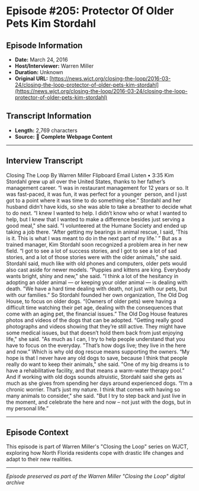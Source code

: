 # Episode #205: Protector Of Older Pets Kim Stordahl



## Episode Information

- **Date:** March 24, 2016
- **Host/Interviewer:** Warren Miller
- **Duration:** Unknown
- **Original URL:** [https://news.wjct.org/closing-the-loop/2016-03-24/closing-the-loop-protector-of-older-pets-kim-stordahl](https://news.wjct.org/closing-the-loop/2016-03-24/closing-the-loop-protector-of-older-pets-kim-stordahl)

## Transcript Information

- **Length:** 2,769 characters
- **Source:** 📝 **Complete Webpage Content**

---

## Interview Transcript

Closing The Loop
By
Warren Miller
Flipboard
Email
Listen
•
3:35
Kim Stordahl grew up all over the United States, thanks to her father’s management career.
“I was in restaurant management for 12 years or so. It was fast-paced, it was fun, it was perfect for a younger  person, and I just got to a point where it was time to do something else.”
Stordahl and her husband didn’t have kids, so she was able to take a breather to decide what to do next.
“I knew I wanted to help. I didn’t know who or what I wanted to help, but I knew that I wanted to make a difference besides just serving a good meal," she said. "I volunteered at the Humane Society and ended up taking a job there.
"After getting my bearings in animal rescue, I said, 'This is it. This is what I was meant to do in the next part of my life.' ”
But as a trained manager, Kim Stordahl soon recognized a problem area in her new field.
“I got to see a lot of success stories, and I got to see a lot of sad stories, and a lot of those stories were with the older animals,” she said.
Stordahl said, much like with old phones and computers, older pets would also cast aside for newer models.
“Puppies and kittens are king. Everybody wants bright, shiny and new," she said. "I think a lot of the hesitancy in adopting an older animal — or keeping your older animal — is dealing with death.
"We have a hard time dealing with death, not just with our pets, but with our families.”
So Stordahl founded her own organization, The Old Dog House, to focus on older dogs.
“(Owners of older pets) were having a difficult time watching their pet age, dealing with the consequences that come with an aging pet, the financial issues.”
The Old Dog House features photos and videos of the dogs that can be adopted.
“Getting really good photographs and videos showing that they’re still active. They might have some medical issues, but that doesn’t hold them back from just enjoying life," she said. "As much as I can, I try to help people understand that you have to focus on the everyday.
"That’s how dogs live; they live in the here and now.”
Which is why old dog rescue means supporting the owners.
“My hope is that I never have any old dogs to save, because I think that people really do want to keep their animals," she said. "One of my big dreams is to have a rehabilitative facility, and that means a warm-water therapy pool.”
And if working with old dogs sounds altruistic, Stordahl said she gets as much as she gives from spending her days around experienced dogs.
“I’m a chronic worrier. That’s just my nature. I think that comes with having so many animals to consider," she said. "But I try to step back and just live in the moment, and celebrate the here and now – not just with the dogs, but in my personal life.”

---

## Episode Context

This episode is part of Warren Miller's "Closing the Loop" series on WJCT, exploring how North Florida residents cope with drastic life changes and adapt to their new realities.



---

*Episode preserved as part of the Warren Miller "Closing the Loop" digital archive*
